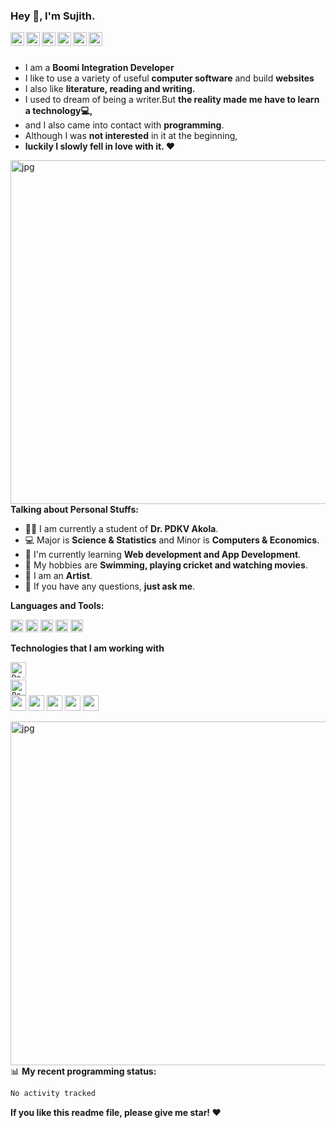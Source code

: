 ### Hey 👋, I'm Sujith.

<a href="https://medium.com/">
  <img align="left" alt="Medium" width="22px" src="https://cdn.jsdelivr.net/npm/simple-icons@3.12.2/icons/medium.svg" />
</a>
<a href="https://www.zhihu.com/people/zhen-liang-liao-62">
  <img align="left" alt="Zhihu" width="22px" src="https://cdn.jsdelivr.net/npm/simple-icons@v3/icons/zhihu.svg" />
</a>
<a href="https://leetcode-cn.com/u/Jack_yu-1999/">
  <img align="left" alt="Leetcode" width="22px" src="https://cdn.jsdelivr.net/npm/simple-icons@v3/icons/leetcode.svg" />
</a>
<a href="https://github.com/yzp-99/">
  <img align="left" alt="Github" width="22px" src="https://cdn.jsdelivr.net/npm/simple-icons@v3/icons/github.svg" />
</a>
<a href="https://t.me/joinchat/AAAAAFhPQ4We6zukAHmHrQ">
  <img align="left" alt="Telegram" width="22px" src="https://cdn.jsdelivr.net/npm/simple-icons@3.12.2/icons/telegram.svg" />
</a>
<a href="https://mail.google.com/ ">
  <img align="left" alt="Gmail" width="22px" src="https://cdn.jsdelivr.net/npm/simple-icons@3.12.2/icons/gmail.svg" />
</a>

<br />
<br />

- I am a **Boomi Integration Developer** 
- I like to use a variety of useful **computer software** and build  **websites**
- I also like **literature, reading and writing.** 
- I used to dream of being a writer.But **the reality made me have to learn a technology💻,**
- and I also came into contact with **programming**.
- Although I was **not interested** in it at the beginning,
- **luckily I slowly fell in love with it. ❤️**

<img align="right" alt="jpg" width="550px" src="https://blog.vsoftconsulting.com/hubfs/Dell%20Boomi.jpg" />

**Talking about Personal Stuffs:**

- 👨‍🏛 I am currently a student of **Dr. PDKV Akola**.
- 💻 Major is **Science & Statistics** and Minor is **Computers & Economics**.
- 🌱 I'm currently learning **Web development and App Development**. 
- 🤔 My hobbies are **Swimming, playing cricket and watching movies**.
- 💼 I am an **Artist**.
- 💬 If you have any questions, **just ask me**.




**Languages and Tools:**  

<code><img height="20" src="https://cdn.jsdelivr.net/npm/simple-icons@3.12.2/icons/html5.svg"></code>
<code><img height="20" src="https://cdn.jsdelivr.net/npm/simple-icons@3.12.2/icons/css3.svg"></code>
<code><img height="20" src="https://cdn.jsdelivr.net/npm/simple-icons@3.12.2/icons/tableau.svg"></code>
<code><img height="20" src="https://cdn.jsdelivr.net/npm/simple-icons@3.12.2/icons/squarespace.svg"></code>
<code><img height="20" src="https://cdn.jsdelivr.net/npm/simple-icons@3.12.2/icons/bootstrap.svg"></code>

**Technologies that I am working with**


<code><img src="https://boomi.com/wp-content/uploads/Boomi-Logo-Icon-Navy.png" height="25" alt="Dell Boomi logo" /></code>
 <code> <img src="https://w7.pngwing.com/pngs/17/131/png-transparent-postman-logo-thumbnail-tech-companies-thumbnail.png" height="25" alt="Postman logo" /> </code>
<code><img height="25" src="https://e7.pngegg.com/pngimages/290/621/png-clipart-database-scalable-graphics-icon-database-icons-text-rectangle.png"></code>
<code><img height="25" src="https://upload.wikimedia.org/wikipedia/commons/thumb/f/f9/Salesforce.com_logo.svg/2560px-Salesforce.com_logo.svg.png"></code>
<code><img height="25" src="https://e7.pngegg.com/pngimages/502/638/png-clipart-amazon-com-amazon-s3-amazon-web-services-cloud-computing-amazon-redshift-cloud-computing-angle-rectangle-thumbnail.png"></code>
<code><img height="25" src="https://icon2.cleanpng.com/20190418/vhc/kisspng-amazon-web-services-logo-cloud-computing-amazon-co-logoaws-1-itnext-summit-1713897597915.webp"></code>
<code><img height="25" src="https://cdn.jsdelivr.net/npm/simple-icons@3.12.2/icons/react.svg"></code>


<img align="left" alt="jpg" width="550px" src="https://blog.vsoftconsulting.com/hubfs/Dell%20Boomi.jpg" />


📊 **My recent programming status:**
<!--START_SECTION:waka-->

```txt
No activity tracked
```

<!--END_SECTION:waka-->

**If you like this readme file, please give me star! ❤️**
